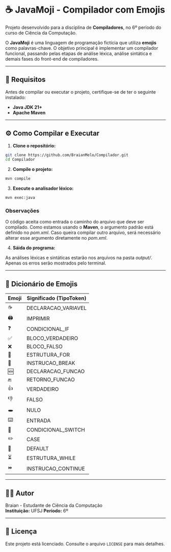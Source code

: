 # ☕ JavaMoji - Compilador com Emojis

Projeto desenvolvido para a disciplina de **Compiladores**, no 6º período do curso de Ciência da Computação.

O **JavaMoji** é uma linguagem de programação fictícia que utiliza **emojis** como palavras-chave. O objetivo principal é implementar um compilador funcional, passando pelas etapas de análise léxica, análise sintática e demais fases do front-end de compiladores.

---

## 🚀 Requisitos

Antes de compilar ou executar o projeto, certifique-se de ter o seguinte instalado:

- **Java JDK 21+**
- **Apache Maven**

---

## ⚙️ Como Compilar e Executar

1. **Clone o repositório:**

```bash
git clone https://github.com/BraianMelo/Compilador.git
cd Compilador
```

2. **Compile o projeto:**

```bash
mvn compile
```

3. **Execute o analisador léxico:**

```bash
mvn exec:java
```

### Observações
O código aceita como entrada o caminho do arquivo que deve ser compilado. Como estamos usando o **Maven**, o argumento padrão está definido no *pom.xml*. Caso queira compilar outro arquivo, será necessário alterar esse argumento diretamente no *pom.xml*.

4. **Sáida do programa:**

As análises léxicas e sintáticas estarão nos arquivos na pasta *output/*. Apenas os erros serão mostrados pelo terminal.
 
---

## 📖 Dicionário de Emojis

| Emoji | Significado (TipoToken)            |
|-------|-------------------------------------|
| ☕    | DECLARACAO_VARIAVEL                |
| 🖨️    | IMPRIMIR                           |
| ❓    | CONDICIONAL_IF                     |
| ✅    | BLOCO_VERDADEIRO                   |
| ❌    | BLOCO_FALSO                        |
| 🔁    | ESTRUTURA_FOR                      |
| 🛑    | INSTRUCAO_BREAK                    |
| 🆕    | DECLARACAO_FUNCAO                  |
| 🔚    | RETORNO_FUNCAO                     |
| 👍    | VERDADEIRO                         |
| 👎    | FALSO                              |
| 🕳️    | NULO                               |
| ⌨️    | ENTRADA                            |
| 📑    | CONDICIONAL_SWITCH                 |
| ✏️    | CASE                               |
| 📝    | DEFAULT                            |
| ⏳    | ESTRUTURA_WHILE                    |
| ⏩    | INSTRUCAO_CONTINUE                 |

---

## 👨‍💻 Autor

Braian - Estudante de Ciência da Computação  
**Instituição:** UFSJ
**Período:** 6º

---

## 📂 Licença

Este projeto está licenciado. Consulte o arquivo `LICENSE` para mais detalhes.